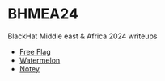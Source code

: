 # BHMEA24
BlackHat Middle east &amp; Africa 2024 writeups

- [Free Flag](/Quals/freeflag/freeflag.md)
- [Watermelon](/Quals/watermelon/watermelon.md)
- [Notey](/Quals/notey/notey.md)
